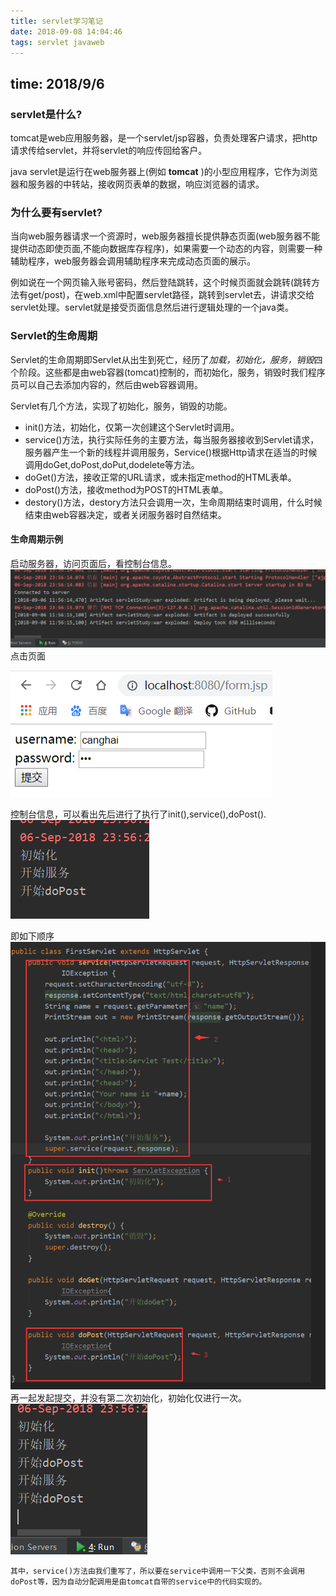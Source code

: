 ```yaml
---
title: servlet学习笔记
date: 2018-09-08 14:04:46
tags: servlet javaweb
---
```


## time: 2018/9/6
### servlet是什么?  
tomcat是web应用服务器，是一个servlet/jsp容器，负责处理客户请求，把http请求传给servlet，并将servlet的响应传回给客户。

java servlet是运行在web服务器上(例如 **tomcat** )的小型应用程序，它作为浏览器和服务器的中转站，接收网页表单的数据，响应浏览器的请求。  
### 为什么要有servlet?
当向web服务器请求一个资源时，web服务器擅长提供静态页面(web服务器不能提供动态即使页面,不能向数据库存程序)，如果需要一个动态的内容，则需要一种辅助程序，web服务器会调用辅助程序来完成动态页面的展示。

例如说在一个网页输入账号密码，然后登陆跳转，这个时候页面就会跳转(跳转方法有get/post)，在web.xml中配置servlet路径，跳转到servlet去，讲请求交给servlet处理。servlet就是接受页面信息然后进行逻辑处理的一个java类。

### Servlet的生命周期
Servlet的生命周期即Servlet从出生到死亡，经历了*加载，初始化，服务，销毁*四个阶段。这些都是由web容器(tomcat)控制的，而初始化，服务，销毁时我们程序员可以自己去添加内容的，然后由web容器调用。

Servlet有几个方法，实现了初始化，服务，销毁的功能。
* init()方法，初始化，仅第一次创建这个Servlet时调用。
* service()方法，执行实际任务的主要方法，每当服务器接收到Servlet请求，服务器产生一个新的线程并调用服务，Service()根据Http请求在适当的时候调用doGet,doPost,doPut,dodelete等方法。
* doGet()方法，接收正常的URL请求，或未指定method的HTML表单。
* doPost()方法，接收method为POST的HTML表单。
* destory()方法，destory方法只会调用一次，生命周期结束时调用，什么时候结束由web容器决定，或者关闭服务器时自然结束。
#### 生命周期示例
启动服务器，访问页面后，看控制台信息。
![控制台信息](/images/con1.png)
点击页面

![form](/images/form1.png)

控制台信息，可以看出先后进行了执行了init(),service(),doPost().
![con2](/images/con2.png)

即如下顺序
![coode](/images/code2.png)
再一起发起提交，并没有第二次初始化，初始化仅进行一次。
![con3](/images/con3.png)

    其中，service()方法由我们重写了，所以要在service中调用一下父类，否则不会调用doPost等，因为自动分配调用是由tomcat自带的service中的代码实现的。
